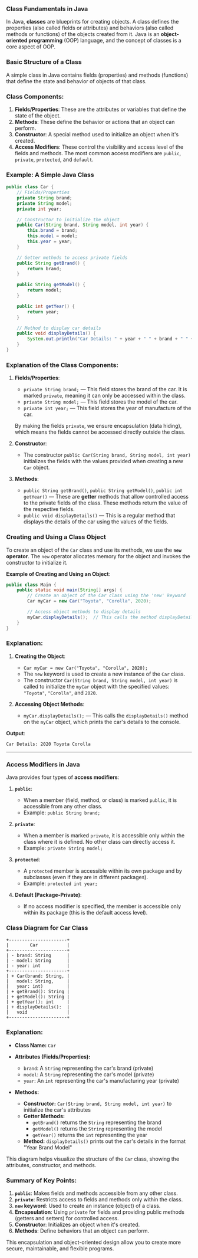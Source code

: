 ### **Class Fundamentals in Java**

In Java, **classes** are blueprints for creating objects. A class defines the properties (also called fields or attributes) and behaviors (also called methods or functions) of the objects created from it. Java is an **object-oriented programming** (OOP) language, and the concept of classes is a core aspect of OOP. 

### **Basic Structure of a Class**

A simple class in Java contains fields (properties) and methods (functions) that define the state and behavior of objects of that class.

### **Class Components**:
1. **Fields/Properties**: These are the attributes or variables that define the state of the object.
2. **Methods**: These define the behavior or actions that an object can perform.
3. **Constructor**: A special method used to initialize an object when it's created.
4. **Access Modifiers**: These control the visibility and access level of the fields and methods. The most common access modifiers are `public`, `private`, `protected`, and `default`.

### **Example: A Simple Java Class**

```java
public class Car {
    // Fields/Properties
    private String brand;
    private String model;
    private int year;

    // Constructor to initialize the object
    public Car(String brand, String model, int year) {
        this.brand = brand;
        this.model = model;
        this.year = year;
    }

    // Getter methods to access private fields
    public String getBrand() {
        return brand;
    }

    public String getModel() {
        return model;
    }

    public int getYear() {
        return year;
    }

    // Method to display car details
    public void displayDetails() {
        System.out.println("Car Details: " + year + " " + brand + " " + model);
    }
}
```

### **Explanation of the Class Components**:

1. **Fields/Properties**:
   - `private String brand;` — This field stores the brand of the car. It is marked `private`, meaning it can only be accessed within the class.
   - `private String model;` — This field stores the model of the car.
   - `private int year;` — This field stores the year of manufacture of the car.
   
   By making the fields `private`, we ensure encapsulation (data hiding), which means the fields cannot be accessed directly outside the class.

2. **Constructor**:
   - The constructor `public Car(String brand, String model, int year)` initializes the fields with the values provided when creating a new `Car` object.
   
3. **Methods**:
   - `public String getBrand()`, `public String getModel()`, `public int getYear()` — These are **getter** methods that allow controlled access to the private fields of the class. These methods return the value of the respective fields.
   - `public void displayDetails()` — This is a regular method that displays the details of the car using the values of the fields.

### **Creating and Using a Class Object**

To create an object of the `Car` class and use its methods, we use the **`new` operator**. The `new` operator allocates memory for the object and invokes the constructor to initialize it.

**Example of Creating and Using an Object**:

```java
public class Main {
    public static void main(String[] args) {
        // Create an object of the Car class using the 'new' keyword
        Car myCar = new Car("Toyota", "Corolla", 2020);

        // Access object methods to display details
        myCar.displayDetails();  // This calls the method displayDetails
    }
}
```

### **Explanation**:

1. **Creating the Object**:
   - `Car myCar = new Car("Toyota", "Corolla", 2020);`
   - The `new` keyword is used to create a new instance of the `Car` class.
   - The constructor `Car(String brand, String model, int year)` is called to initialize the `myCar` object with the specified values: `"Toyota"`, `"Corolla"`, and `2020`.
   
2. **Accessing Object Methods**:
   - `myCar.displayDetails();` — This calls the `displayDetails()` method on the `myCar` object, which prints the car's details to the console.

**Output**:
```
Car Details: 2020 Toyota Corolla
```

---

### **Access Modifiers in Java**

Java provides four types of **access modifiers**:

1. **`public`**:
   - When a member (field, method, or class) is marked `public`, it is accessible from any other class.
   - Example: `public String brand;`
   
2. **`private`**:
   - When a member is marked `private`, it is accessible only within the class where it is defined. No other class can directly access it.
   - Example: `private String model;`
   
3. **`protected`**:
   - A `protected` member is accessible within its own package and by subclasses (even if they are in different packages).
   - Example: `protected int year;`
   
4. **Default (Package-Private)**:
   - If no access modifier is specified, the member is accessible only within its package (this is the default access level).
  
### Class Diagram for Car Class

```
+----------------------+
|        Car           |
+----------------------+
| - brand: String      |
| - model: String      |
| - year: int          |
+----------------------+
| + Car(brand: String, |
|   model: String,     |
|   year: int)         |
| + getBrand(): String |
| + getModel(): String |
| + getYear(): int     |
| + displayDetails():  |
|   void               |
+----------------------+
```

### Explanation:
- **Class Name:** `Car`
- **Attributes (Fields/Properties):**
  - `brand`: A `String` representing the car's brand (private)
  - `model`: A `String` representing the car's model (private)
  - `year`: An `int` representing the car's manufacturing year (private)
  
- **Methods:**
  - **Constructor:** `Car(String brand, String model, int year)` to initialize the car's attributes
  - **Getter Methods:** 
    - `getBrand()` returns the `String` representing the brand
    - `getModel()` returns the `String` representing the model
    - `getYear()` returns the `int` representing the year
  - **Method:** `displayDetails()` prints out the car's details in the format "Year Brand Model"

This diagram helps visualize the structure of the `Car` class, showing the attributes, constructor, and methods.
   
### **Summary of Key Points**:

1. **`public`**: Makes fields and methods accessible from any other class.
2. **`private`**: Restricts access to fields and methods only within the class.
3. **`new` keyword**: Used to create an instance (object) of a class.
4. **Encapsulation**: Using `private` for fields and providing public methods (getters and setters) for controlled access.
5. **Constructor**: Initializes an object when it's created.
6. **Methods**: Define behaviors that an object can perform.

This encapsulation and object-oriented design allow you to create more secure, maintainable, and flexible programs.
